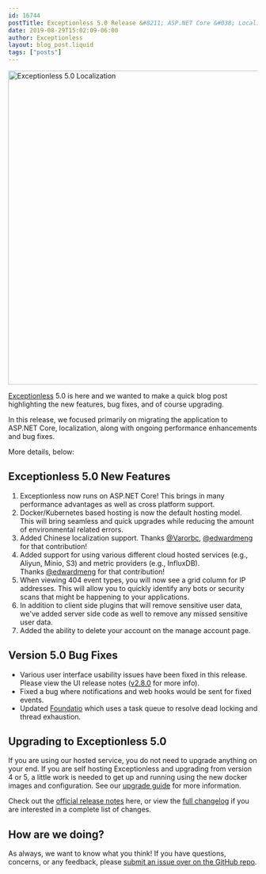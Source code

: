 ```yaml
---
id: 16744
postTitle: Exceptionless 5.0 Release &#8211; ASP.NET Core &#038; Localization Support, and more!
date: 2019-08-29T15:02:09-06:00
author: Exceptionless
layout: blog_post.liquid
tags: ["posts"]
---
```

<img loading="lazy" class="aligncenter size-full wp-image-16747" src="/assets/exceptionless-5.0-localization.png" alt="Exceptionless 5.0 Localization" width="737" height="634" data-id="16747" srcset="/assets/exceptionless-5.0-localization.png 737w, /assets/exceptionless-5.0-localization-300x258.png 300w" sizes="(max-width: 737px) 100vw, 737px" />

[Exceptionless](https://github.com/exceptionless/Exceptionless) 5.0 is here and we wanted to make a quick blog post highlighting the new features, bug fixes, and of course upgrading.

In this release, we focused primarily on migrating the application to ASP.NET Core, localization, along with ongoing performance enhancements and bug fixes.

More details, below:<!--more-->

## Exceptionless 5.0 New Features

  1. Exceptionless now runs on ASP.NET Core! This brings in many performance advantages as well as cross platform support.
  2. Docker/Kubernetes based hosting is now the default hosting model. This will bring seamless and quick upgrades while reducing the amount of environmental related errors.
  3. Added Chinese localization support. Thanks [@Varorbc](https://github.com/Varorbc), [@edwardmeng](https://github.com/edwardmeng) for that contribution!
  4. Added support for using various different cloud hosted services (e.g., Aliyun, Minio, S3) and metric providers (e.g., InfluxDB). Thanks [@edwardmeng](https://github.com/edwardmeng) for that contribution!
  5. When viewing 404 event types, you will now see a grid column for IP addresses. This will allow you to quickly identify any bots or security scans that might be happening to your applications.
  6. In addition to client side plugins that will remove sensitive user data, we've added server side code as well to remove any missed sensitive user data.
  7. Added the ability to delete your account on the manage account page.

## Version 5.0 Bug Fixes

* Various user interface usability issues have been fixed in this release. Please view the UI release notes ([v2.8.0](https://github.com/exceptionless/Exceptionless.UI/releases/tag/v2.8.0) for more info).
* Fixed a bug where notifications and web hooks would be sent for fixed events.
* Updated [Foundatio](https://github.com/FoundatioFx/Foundatio) which uses a task queue to resolve dead locking and thread exhaustion.

## Upgrading to Exceptionless 5.0

If you are using our hosted service, you do not need to upgrade anything on your end. If you are self hosting Exceptionless and upgrading from version 4 or 5, a little work is needed to get up and running using the new docker images and configuration. See our [upgrade guide](https://github.com/exceptionless/Exceptionless/wiki/Upgrading) for more information.

Check out the [official release notes](https://github.com/exceptionless/Exceptionless/releases/tag/v5.0.0) here, or view the [full changelog](https://github.com/exceptionless/Exceptionless/compare/v4.1.0...v5.0.0) if you are interested in a complete list of changes.

## How are we doing?

As always, we want to know what you think! If you have questions, concerns, or any feedback, please [submit an issue over on the GitHub repo](https://github.com/exceptionless/Exceptionless/issues/new).



